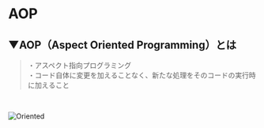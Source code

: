 # AOP

## ▼AOP（Aspect Oriented Programming）とは
>・アスペクト指向プログラミング<br>
>・コード自体に変更を加えることなく、新たな処理をそのコードの実行時に加えること<br>
<br>

![Oriented](https://github.com/user-attachments/assets/4b033fc4-1bf6-4487-904d-7585f83f0981)<br>
